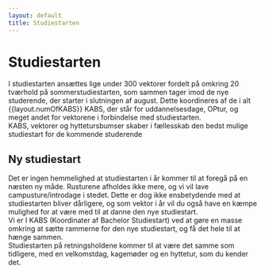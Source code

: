 ```yaml
---
layout: default
title: Studiestarten
---
```

<h1>Studiestarten</h1>


<p>
    I studiestarten ansættes lige under 300 vektorer fordelt på omkring 20 tværhold på sommerstudiestarten, som sammen tager imod de nye studerende, der starter i slutningen af august. Dette koordineres af de i alt {{layout.numOfKABS}} KABS, der står for uddannelsesdage, OPtur, og meget andet for vektorene i forbindelse med studiestarten. <br> 
    KABS, vektorer og hyttetursbumser skaber i fællesskab den bedst mulige  studiestart for de kommende studerende <br>

</p>

<h2>Ny studiestart </h2>

<p>
Det er ingen hemmelighed at studiestarten i år kommer til at foregå på en næsten ny måde. Rusturene afholdes ikke mere, og vi vil lave campusture/introdage i stedet. Dette er dog ikke ensbetydende med at studiestarten bliver dårligere, og som vektor i år vil du også have en kæmpe mulighed for at være med til at danne den nye studiestart. <br> 
Vi er I KABS (Koordinater af Bachelor Studiestart) ved at gøre en masse omkring at sætte rammerne for den nye studiestart, og få det hele til at hænge sammen.  <br> 
Studiestarten på retningsholdene kommer til at være det samme som tidligere, med en velkomstdag, kagemøder og en hyttetur, som du kender det. <br> 
<p>
    


    

<!-- Vinterstarten er d?d :(
Til vinterstarten hyres omkring {{layout.numOfWVectors}} vektorer fordelt på {{layout.numOfWCKABS}} tværhold, der tager imod de nye studerende som starter til januar til vinter <b>2025</b>.  -->

<!-- OLD (2022)

I studiestarten ansættes ca. {{layout.numOfVectors}} vektorer fordelt på {{layout.numOfKABS}} hold til sommerstudiestarten og ca. {{layout.numOfWVectors}} vektorer fordelt på {{layout.numOfWCKABS}} hold til vinterstudiestarten, som sammen tager imod de nye russer, der starter til august til sommer og januar til vinter. Dette koordineres af de {{layout.numOfKABS}} KABS, som står for uddannelsesdage, OPtur og meget andet i forbindelse med studiestarten. KABS, vektorer og hyttebumser skaber i fællesskab den bedst mulige studiestart for de kommende russer.

-->
<!-- Gammel tekst
I studiestarten ansættes lige under 300 vektorer fordelt på <b>???</b> tværhold til sommerstudiestarten, som sammen tager imod de nye russer, der starter til august til sommer.<br>
Dette koordineres af de i alt <b> {{layout.numOfKABS}} </b> KABS, der står for uddannelsesdage, OPtur, og meget andet i forbindelse med studiestarten. <br>
I studiestarten ansættes lige under 300 vektorer fordelt på omkring 20-30 tværhold til sommerstudiestarten, som sammen tager imod de nye russere, der starter i slutningen af august.
Til vinterstarten hyres omkring {{layout.numOfWVectors}} vektorer fordelt på {{layout.numOfWCKABS}} tværhold, der tager imod de nye studerende som starter til januar til vinter <b>2025</b>. <br>
Dette koordineres af de i alt {{layout.numOfKABS}} KABS, der står for uddannelsesdage, OPtur, og meget andet i forbindelse med studiestarten. <br>
<br>
KABS, vektorer og hyttebumser skaber i fællesskab den bedst mulige rustur og studiestart for de kommende russer.
-->
